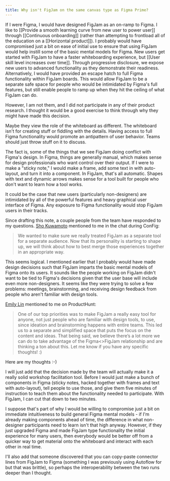```yaml
---
title: Why isn't FigJam on the same canvas type as Figma Prime?
---
```

If I were Figma, I would have designed FigJam as an on-ramp to Figma. I like to [[Provide a smooth learning curve from new user to power user]] through [[Continuous onboarding]] (rather than attempting to frontload all of the education on a [[Horizontal product]]). I probably would have compromised just a bit on ease of initial use to ensure that using FigJam would help instill some of the basic mental models for Figma. New users get started with FigJam to have a faster whiteboarding experience, but [[User skill level increases over time]]. Through progressive disclosure, we expose new users to advanced functionality as they demonstrate their readiness. Alternatively, I would have provided an escape hatch to full Figma functionality within FigJam boards. This would allow FigJam to be a separate safe space for people who would be intimidated by Figma's full features, but still enable people to ramp up when they hit the ceiling of what FigJam can do.

However, I am not them, and I did not participate in any of their product research. I thought it would be a good exercise to think through why they might have made this decision.

Maybe they view the role of the whiteboard as different. The whiteboard isn't for creating stuff or fiddling with the details. Having access to full Figma functionality would promote an antipattern of user behavior. Teams should just throw stuff on it to discuss.

The fact is, some of the things that we see FigJam doing conflict with Figma's design. In Figma, things are generally manual, which makes sense for design professionals who want control over their output. If I were to make a "sticky note," I would make a frame, add some text in with auto-layout, and turn it into a component. In FigJam, that's all automatic. Shapes with text and dynamic arrows makes sense for a tool built for people who don't want to learn how a tool works. 

It could be the case that new users (particularly non-designers) are intimidated by all of the powerful features and heavy graphical user interface of Figma. Any exposure to Figma functionality would stop FigJam users in their tracks.

Since drafting this note, a couple people from the team have responded to my questions. [Sho Kuwamoto](https://twitter.com/skuwamoto) mentioned to me in the chat during ConFig:

> We wanted to make sure we really treated FigJam as a separate tool for a separate audience. Now that its personality is starting to shape up, we will think about how to best merge those experiences together in an appropriate way.

This seems logical. I mentioned earlier that I probably would have made design decisions such that FigJam imparts the basic mental models of Figma onto its users. It sounds like the people working on FigJam didn't want to be tied to Figma's decisions given that the user base will include even more non-designers. It seems like they were trying to solve a few problems: meetings, brainstorming, and receiving design feedback from people who aren't familiar with design tools.

[Emily Lin](https://twitter.com/eymlin?s=20) mentioned to me on ProductHunt:

> One of our top priorities was to make FigJam a really easy tool for anyone, not just people who are familiar with design tools, to use, since ideation and brainstorming happens with entire teams. This led us to a separate and simplified space that puts the focus on the content and ideas. That being said, we believe there’s a lot more we can do to take advantage of the Figma<>FigJam relationship and are thinking a ton about this. Let me know if you have any specific thoughts! :)

Here are my thoughts :-)

I will just add that the decision made by the team will actually make it a really solid workshop facilitation tool. Before I would just make a bunch of components in Figma (sticky notes, hacked together with frames and text with auto-layout), tell people to use those, and give them five minutes of instruction to teach them about the functionality needed to participate. With FigJam, I can cut that down to two minutes.

I suppose that's part of why I would be willing to compromise just a bit on immediate intuitiveness to build general Figma mental models - if I'm already making components ahead of time, the difference in what non-designer participants need to learn isn't that high anyway. However, if they just upgraded Figma and made FigJam type functionality the initial experience for many users, then everybody would be better off from a quicker way to get material onto the whiteboard and interact with each other in real time.

I'll also add that someone discovered that you can copy-paste connector lines from FigJam to Figma (something I was previously using Autoflow for but that was brittle), so perhaps the interoperability between the two runs deeper than I thought.
